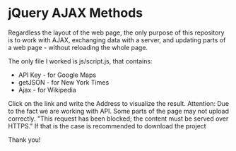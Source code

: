 # jQuery AJAX Methods

Regardless the layout of the web page, the only purpose of this repository is to work with AJAX, exchanging data with a server, and updating parts of a web page - without reloading the whole page.

The only file I worked is js/script.js, that contains:
* API Key - for Google Maps
* getJSON - for New York Times
* Ajax - for Wikipedia

Click on the link and write the Address to visualize the result.
Attention: Due to the fact we are working with API. Some parts of the page may not upload correctly. "This request has been blocked; the content must be served over HTTPS."
            If that is the case is recommended to download the project

Thank you!
